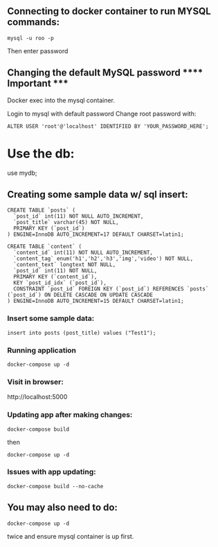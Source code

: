 ## Connecting to docker container to run MYSQL commands:
```docker exec -it CONTAINER_NAME_HERE /bin/bash
mysql -u roo -p
```
Then enter password

## Changing the default MySQL password **** Important ***
Docker exec into the mysql container.

Login to mysql with default password
Change root password with:
```
ALTER USER 'root'@'localhost' IDENTIFIED BY 'YOUR_PASSWORD_HERE';
```

# Use the db:
use mydb;

## Creating some sample data w/ sql insert:
```
CREATE TABLE `posts` (
  `post_id` int(11) NOT NULL AUTO_INCREMENT,
  `post_title` varchar(45) NOT NULL,
  PRIMARY KEY (`post_id`)
) ENGINE=InnoDB AUTO_INCREMENT=17 DEFAULT CHARSET=latin1;
```

```
CREATE TABLE `content` (
  `content_id` int(11) NOT NULL AUTO_INCREMENT,
  `content_tag` enum('h1','h2','h3','img','video') NOT NULL,
  `content_text` longtext NOT NULL,
  `post_id` int(11) NOT NULL,
  PRIMARY KEY (`content_id`),
  KEY `post_id_idx` (`post_id`),
  CONSTRAINT `post_id` FOREIGN KEY (`post_id`) REFERENCES `posts` (`post_id`) ON DELETE CASCADE ON UPDATE CASCADE
) ENGINE=InnoDB AUTO_INCREMENT=15 DEFAULT CHARSET=latin1;
```

### Insert some sample data:
```
insert into posts (post_title) values ("Test1");
```

### Running application
```
docker-compose up -d
```

### Visit in browser:
http://localhost:5000

### Updating app after making changes:
```
docker-compose build
```
then
```
docker-compose up -d
```

### Issues with app updating:
```
docker-compose build --no-cache
```

## You may also need to do:
```
docker-compose up -d
```
twice and ensure mysql container is up first.


